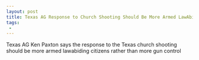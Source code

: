 ```yaml
---
layout: post
title: Texas AG Response to Church Shooting Should Be More Armed LawAbiding Citizens Not More Gun Control
tags:
 -
---
```

Texas AG Ken Paxton says the response to the Texas church shooting should be more armed lawabiding citizens rather than more gun control

